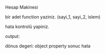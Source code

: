Hesap Makinesi

bir adet function yaziniz. (sayi_1, sayi_2, islem)

hata kontrolü yapiniz.

output:

dönus degeri: object
property
sonuc
hata
